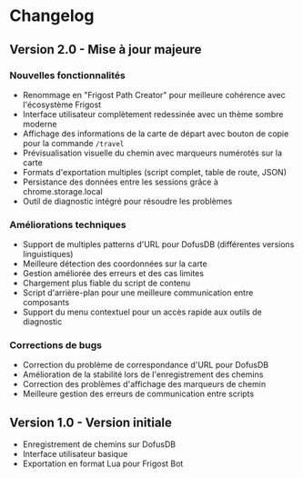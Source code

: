 # Changelog

## Version 2.0 - Mise à jour majeure

### Nouvelles fonctionnalités
- Renommage en "Frigost Path Creator" pour meilleure cohérence avec l'écosystème Frigost
- Interface utilisateur complètement redessinée avec un thème sombre moderne
- Affichage des informations de la carte de départ avec bouton de copie pour la commande `/travel`
- Prévisualisation visuelle du chemin avec marqueurs numérotés sur la carte
- Formats d'exportation multiples (script complet, table de route, JSON)
- Persistance des données entre les sessions grâce à chrome.storage.local
- Outil de diagnostic intégré pour résoudre les problèmes

### Améliorations techniques
- Support de multiples patterns d'URL pour DofusDB (différentes versions linguistiques)
- Meilleure détection des coordonnées sur la carte
- Gestion améliorée des erreurs et des cas limites
- Chargement plus fiable du script de contenu
- Script d'arrière-plan pour une meilleure communication entre composants
- Support du menu contextuel pour un accès rapide aux outils de diagnostic

### Corrections de bugs
- Correction du problème de correspondance d'URL pour DofusDB
- Amélioration de la stabilité lors de l'enregistrement des chemins
- Correction des problèmes d'affichage des marqueurs de chemin
- Meilleure gestion des erreurs de communication entre scripts

## Version 1.0 - Version initiale

- Enregistrement de chemins sur DofusDB
- Interface utilisateur basique
- Exportation en format Lua pour Frigost Bot 